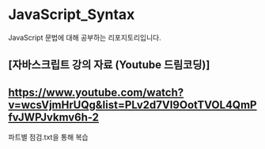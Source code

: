 # JavaScript_Syntax
JavaScript 문법에 대해 공부하는 리포지토리입니다.

[자바스크립트 강의 자료 (Youtube 드림코딩)]
----
https://www.youtube.com/watch?v=wcsVjmHrUQg&list=PLv2d7VI9OotTVOL4QmPfvJWPJvkmv6h-2
----
파트별 점검.txt을 통해 복습
